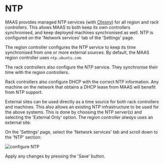 

# NTP

MAAS provides managed NTP services (with [Chrony][chrony]) for all region and
rack controllers. This allows MAAS to both keep its own controllers
synchronised, and keep deployed machines synchronised as well. NTP is
configured on the 'Network services' tab of the 'Settings' page.

The region controller configures the NTP service to keep its time synchronised
from one or more external sources. By default, the MAAS region controller uses
`ntp.ubuntu.com`.

The rack controllers also configure the NTP service. They synchronise their
time with the region controllers.

Rack controllers also configure DHCP with the correct NTP information. Any
machine on the network that obtains a DHCP lease from MAAS will benefit from
NTP support.

External sites can be used directly as a time source for both rack controllers
and machines. This also allows an existing NTP infrastructure to be used for
the above systems. This is done by choosing the NTP server(s) and selecting the
'External Only' option. The region controller *always* uses an external site.

On the 'Settings' page, select the 'Network services' tab and scroll down to the
'NTP' section:

![configure NTP][img__configure-ntp]

Apply any changes by pressing the 'Save' button.


<!-- LINKS -->

[img__configure-ntp]: ../media/installconfig-network-ntp__2.4_configure-ntp.png
[chrony]: https://chrony.tuxfamily.org/
